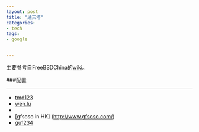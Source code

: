 ```yaml
---
layout: post
title: "通天塔"
categories:
- tech
tags:
- google


---
```


主要参考自FreeBSDChina的[wiki](https://wiki.freebsdchina.org/software/t/tmux)。

###配置

-----
* [tmd123](http://www.tmd123.com/)
* [wen.lu](http://wen.lu)
* [](https://g.ttlsa.com)
* [gfsoso in HK] (http://www.gfsoso.com/)
* [gu1234](http://gu1234.com)
